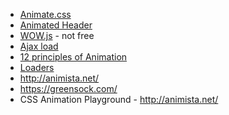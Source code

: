 * [Animate.css](https://daneden.github.io/animate.css/)
* [Animated Header](https://github.com/codrops/AnimatedHeader)
* [WOW.js](http://mynameismatthieu.com/WOW/) - not free
* [Ajax load](http://ajaxload.info/)
* [12 principles of Animation](https://www.youtube.com/playlist?list=PL-bOh8btec4CXd2ya1NmSKpi92U_l6ZJd)
* [Loaders](http://loadinfo.net/)
* http://animista.net/
* https://greensock.com/
* CSS Animation Playground - http://animista.net/
